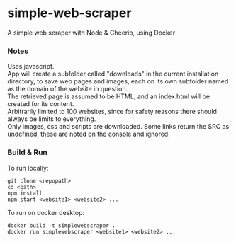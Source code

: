 # simple-web-scraper
A simple web scraper with Node &amp; Cheerio, using Docker

### Notes
Uses javascript.  
App will create a subfolder called "downloads" in the current installation directory, to save web pages and images, each on its own subfolder named as the domain of the website in question.  
The retrieved page is assumed to be HTML, and an index.html will be created for its content.  
Arbitrarily limited to 100 websites, since for safety reasons there should always be limits to everything.  
Only images, css and scripts are downloaded. Some links return the SRC as undefined, these are noted on the console and ignored.  

### Build & Run

To run locally:  

`git clone <repopath>`  
`cd <path>`  
`npm install`  
`npm start <website1> <website2> ...`  

To run on docker desktop:

`docker build -t simplewebscraper .`  
`docker run simplewebscraper <website1> <website2> ...`  


